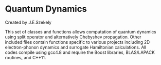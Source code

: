 Quantum Dynamics
=======
Created by J.E.Szekely

This set of classes and functions allows computation of quantum dynamics using split operator and alternatively Chebyshev propagation. Other included files contain functions specific to various projects including 2D electron-phonon dynamics and surrogate Hamiltonian calculations. All codes compile using gcc4.8 and require the Boost libraries, BLAS/LAPACK routines, and C++11.